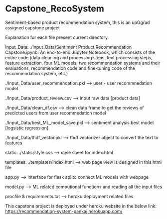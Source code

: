 # Capstone_RecoSystem
Sentiment-based product recommendation system, this is an upGgrad assigned capstone project

Explanation for each file present current directory.

Input_Data:
./Input_Data/Sentiment Product Recommendation Capstone.ipynb:
 An end-to-end Jupyter      Notebook, which consists of the entire code (data cleaning and processing steps, text processing steps, feature extraction, four ML models, two recommendation systems and their evaluations, recommendation code and fine-tuning code of the recommendation system, etc.)

./Input_Data/user_recommendation.pkl --> user - user recommnedation model

./Input_Data/product_review.csv --> input raw data [product data]

./Input_Data/clean_df.csv --> clean data frame to get the reviews of predicted users from user recommedation model

./Input_Data/best_ML_model_save.pkl --> sentiment analysis best model [logsistic regression]

./Input_Data/tfidf_vector.pkl --> tfidf vectorizer object to convert the text to features

static:
./static/style.css --> style sheet for index.html

templates:
./templates/index.html --> web page view is designed in this html file

app.py --> interface for flask api to connect ML models with webpage

model.py --> ML related computional functions and reading all the input files

procfile & requirements.txt --> heroku deployment related files

This capstone project is deployed under heroku website in the below link:
https://recommendation-system-pankaj.herokuapp.com/
